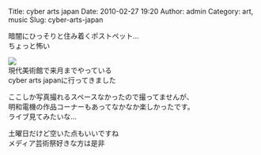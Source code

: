 Title: cyber arts japan
Date: 2010-02-27 19:20
Author: admin
Category: art, music
Slug: cyber-arts-japan

暗闇にひっそりと住み着くポストペット…  
ちょっと怖い

[![](http://farm5.static.flickr.com/4025/4391186897_832bff0c37_m.jpg)](http://www.flickr.com/photos/46200029@N06/4391186897/)  
現代美術館で来月までやっている  
cyber arts japanに行ってきました

ここしか写真撮れるスペースなかったので撮ってませんが、  
明和電機の作品コーナーもあってなかなか楽しかったです。  
ライブ見てみたいな…

土曜日だけど空いた点もいいですね  
メディア芸術祭好きな方は是非
